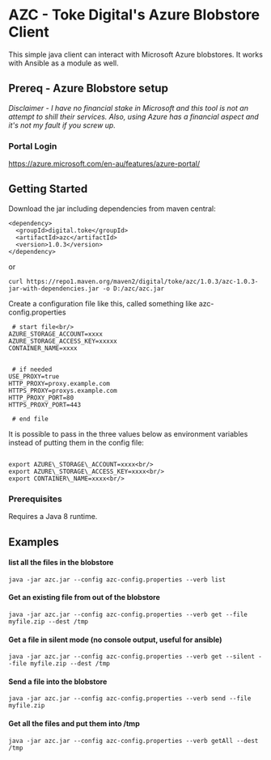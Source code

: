 # AZC - Toke Digital's Azure Blobstore Client

This simple java client can interact with Microsoft Azure blobstores. It works with Ansible as a module as well. 

## Prereq - Azure Blobstore setup

*Disclaimer - I have no financial stake in Microsoft and this tool is not an attempt to shill their services. Also, using Azure has a financial aspect and it's not my fault if you screw up.*  

### Portal Login

https://azure.microsoft.com/en-au/features/azure-portal/


## Getting Started

Download the jar including dependencies from maven central:

```
<dependency>
  <groupId>digital.toke</groupId>
  <artifactId>azc</artifactId>
  <version>1.0.3</version>
</dependency>

```

or

```
curl https://repo1.maven.org/maven2/digital/toke/azc/1.0.3/azc-1.0.3-jar-with-dependencies.jar -o D:/azc/azc.jar

```

Create a configuration file like this, called something like azc-config.properties

```
 # start file<br/>
AZURE_STORAGE_ACCOUNT=xxxx
AZURE_STORAGE_ACCESS_KEY=xxxxx
CONTAINER_NAME=xxxx


 # if needed
USE_PROXY=true
HTTP_PROXY=proxy.example.com
HTTPS_PROXY=proxys.example.com
HTTP_PROXY_PORT=80
HTTPS_PROXY_PORT=443

 # end file
```


It is possible to pass in the three values below as environment variables instead of putting them in the config file:

```

export AZURE\_STORAGE\_ACCOUNT=xxxx<br/>
export AZURE\_STORAGE\_ACCESS_KEY=xxxx<br/>
export CONTAINER\_NAME=xxxx<br/>

```

### Prerequisites

Requires a Java 8 runtime.

## Examples

#### list all the files in the blobstore

```
java -jar azc.jar --config azc-config.properties --verb list
```
#### Get an existing file from out of the blobstore

```
java -jar azc.jar --config azc-config.properties --verb get --file myfile.zip --dest /tmp
```
#### Get a file in silent mode (no console output, useful for ansible)

```
java -jar azc.jar --config azc-config.properties --verb get --silent --file myfile.zip --dest /tmp
```

#### Send a file into the blobstore

```
java -jar azc.jar --config azc-config.properties --verb send --file myfile.zip
```

#### Get all the files and put them into /tmp

```
java -jar azc.jar --config azc-config.properties --verb getAll --dest /tmp
```







